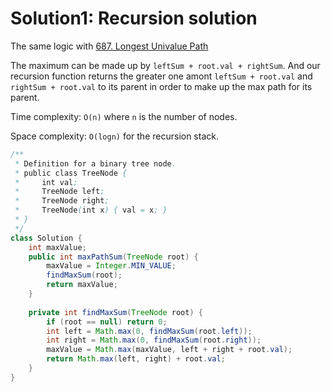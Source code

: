 # Solution1: Recursion solution

The same logic with [687. Longest Univalue Path](https://github.com/YaokaiYang-assaultmaster/LeetCode/blob/master/LeetcodeAlgorithmQuestions/687.%20Longest%20Univalue%20Path.md)

The maximum can be made up by `leftSum + root.val + rightSum`. And our recursion function returns the greater one amont `leftSum + root.val` and `rightSum + root.val` to its parent in order to make up the max path for its parent.  

Time complexity: `O(n)` where `n` is the number of nodes. 

Space complexity: `O(logn)` for the recursion stack. 

```Java
/**
 * Definition for a binary tree node.
 * public class TreeNode {
 *     int val;
 *     TreeNode left;
 *     TreeNode right;
 *     TreeNode(int x) { val = x; }
 * }
 */
class Solution {
    int maxValue;
    public int maxPathSum(TreeNode root) {
        maxValue = Integer.MIN_VALUE;
        findMaxSum(root);
        return maxValue;
    }
    
    private int findMaxSum(TreeNode root) {
        if (root == null) return 0;
        int left = Math.max(0, findMaxSum(root.left));
        int right = Math.max(0, findMaxSum(root.right));
        maxValue = Math.max(maxValue, left + right + root.val);
        return Math.max(left, right) + root.val;
    }
}
```
